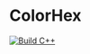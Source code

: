 # ColorHex

[![Build C++](https://github.com/RioSakao/ColorHex/actions/workflows/main.yml/badge.svg)](https://github.com/RioSakao/ColorHex/actions/workflows/main.yml)
